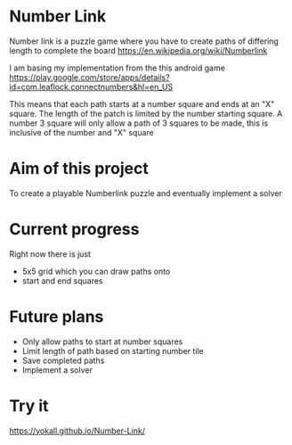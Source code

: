 # Number Link

Number link is a puzzle game where you have to create paths of differing length to complete the board https://en.wikipedia.org/wiki/Numberlink

I am basing my implementation from the this android game https://play.google.com/store/apps/details?id=com.leaflock.connectnumbers&hl=en_US

This means that each path starts at a number square and ends at an "X" square.  The length of the patch is limited by the number starting square.  A number 3 square will only allow a path of 3 squares to be made, this is inclusive of the number and "X" square

# Aim of this project

To create a playable Numberlink puzzle and eventually implement a solver

# Current progress

Right now there is just

* 5x5 grid which you can draw paths onto
* start and end squares

# Future plans

* Only allow paths to start at number squares
* Limit length of path based on starting number tile
* Save completed paths
* Implement a solver

# Try it

https://yokall.github.io/Number-Link/
